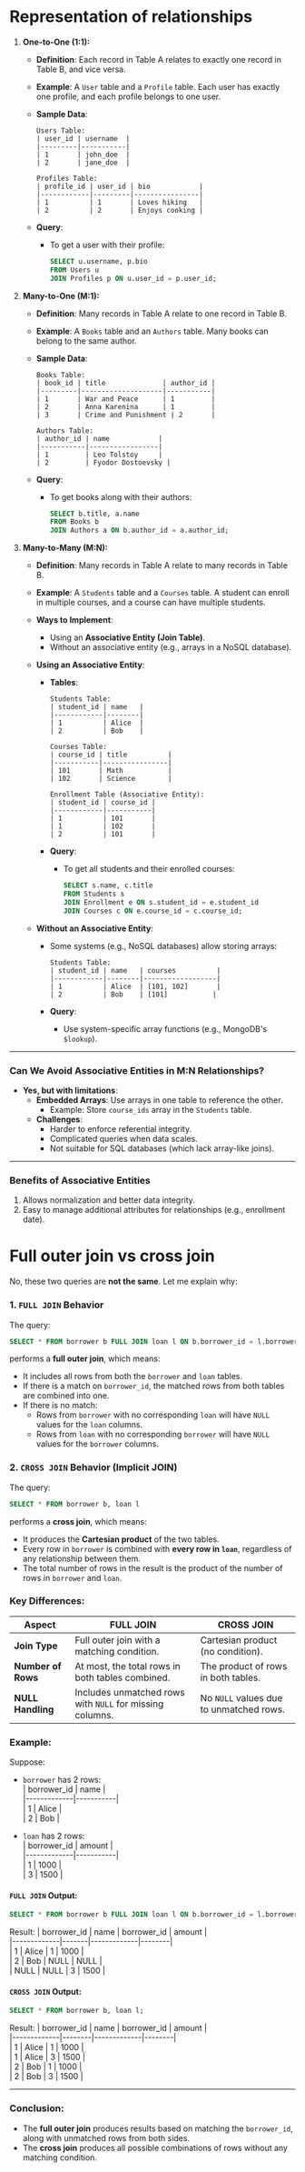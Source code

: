 # Representation of relationships

1. **One-to-One (1:1):**
    
    - **Definition**: Each record in Table A relates to exactly one record in Table B, and vice versa.
    - **Example**: A `User` table and a `Profile` table. Each user has exactly one profile, and each profile belongs to one user.
    - **Sample Data**:
        
        ```plaintext
        Users Table:
        | user_id | username  |
        |---------|-----------|
        | 1       | john_doe  |
        | 2       | jane_doe  |
        
        Profiles Table:
        | profile_id | user_id | bio            |
        |------------|---------|----------------|
        | 1          | 1       | Loves hiking   |
        | 2          | 2       | Enjoys cooking |
        ```
        
    - **Query**:
        - To get a user with their profile:
            
            ```sql
            SELECT u.username, p.bio
            FROM Users u
            JOIN Profiles p ON u.user_id = p.user_id;
            ```
            
2. **Many-to-One (M:1):**
    
    - **Definition**: Many records in Table A relate to one record in Table B.
    - **Example**: A `Books` table and an `Authors` table. Many books can belong to the same author.
    - **Sample Data**:
        
        ```plaintext
        Books Table:
        | book_id | title              | author_id |
        |---------|--------------------|-----------|
        | 1       | War and Peace      | 1         |
        | 2       | Anna Karenina      | 1         |
        | 3       | Crime and Punishment | 2       |
        
        Authors Table:
        | author_id | name            |
        |-----------|-----------------|
        | 1         | Leo Tolstoy     |
        | 2         | Fyodor Dostoevsky |
        ```
        
    - **Query**:
        - To get books along with their authors:
            
            ```sql
            SELECT b.title, a.name
            FROM Books b
            JOIN Authors a ON b.author_id = a.author_id;
            ```
            
3. **Many-to-Many (M:N):**
    
    - **Definition**: Many records in Table A relate to many records in Table B.
        
    - **Example**: A `Students` table and a `Courses` table. A student can enroll in multiple courses, and a course can have multiple students.
        
    - **Ways to Implement**:
        
        - Using an **Associative Entity (Join Table)**.
        - Without an associative entity (e.g., arrays in a NoSQL database).
    - **Using an Associative Entity**:
        
        - **Tables**:
            
            ```plaintext
            Students Table:
            | student_id | name   |
            |------------|--------|
            | 1          | Alice  |
            | 2          | Bob    |
            
            Courses Table:
            | course_id | title          |
            |-----------|----------------|
            | 101       | Math           |
            | 102       | Science        |
            
            Enrollment Table (Associative Entity):
            | student_id | course_id |
            |------------|-----------|
            | 1          | 101       |
            | 1          | 102       |
            | 2          | 101       |
            ```
            
        - **Query**:
            - To get all students and their enrolled courses:
                
                ```sql
                SELECT s.name, c.title
                FROM Students s
                JOIN Enrollment e ON s.student_id = e.student_id
                JOIN Courses c ON e.course_id = c.course_id;
                ```
                
    - **Without an Associative Entity**:
        
        - Some systems (e.g., NoSQL databases) allow storing arrays:
            
            ```plaintext
            Students Table:
            | student_id | name   | courses          |
            |------------|--------|------------------|
            | 1          | Alice  | [101, 102]       |
            | 2          | Bob    | [101]           |
            ```
            
        - **Query**:
            - Use system-specific array functions (e.g., MongoDB's `$lookup`).

---

### Can We Avoid Associative Entities in M:N Relationships?

- **Yes, but with limitations**:
    - **Embedded Arrays**: Use arrays in one table to reference the other.
        - Example: Store `course_ids` array in the `Students` table.
    - **Challenges**:
        - Harder to enforce referential integrity.
        - Complicated queries when data scales.
        - Not suitable for SQL databases (which lack array-like joins).

---

### Benefits of Associative Entities

1. Allows normalization and better data integrity.
2. Easy to manage additional attributes for relationships (e.g., enrollment date).

# Full outer join vs cross join

No, these two queries are **not the same**. Let me explain why:

### 1. **`FULL JOIN` Behavior**
The query:
```sql
SELECT * FROM borrower b FULL JOIN loan l ON b.borrower_id = l.borrower_id
```
performs a **full outer join**, which means:
- It includes all rows from both the `borrower` and `loan` tables.
- If there is a match on `borrower_id`, the matched rows from both tables are combined into one.
- If there is no match:
  - Rows from `borrower` with no corresponding `loan` will have `NULL` values for the `loan` columns.
  - Rows from `loan` with no corresponding `borrower` will have `NULL` values for the `borrower` columns.

### 2. **`CROSS JOIN` Behavior (Implicit JOIN)**
The query:
```sql
SELECT * FROM borrower b, loan l
```
performs a **cross join**, which means:
- It produces the **Cartesian product** of the two tables.
- Every row in `borrower` is combined with **every row in `loan`**, regardless of any relationship between them.
- The total number of rows in the result is the product of the number of rows in `borrower` and `loan`.

### Key Differences:
| **Aspect**          | **FULL JOIN**                                     | **CROSS JOIN**                                 |
|----------------------|--------------------------------------------------|-----------------------------------------------|
| **Join Type**        | Full outer join with a matching condition.       | Cartesian product (no condition).            |
| **Number of Rows**   | At most, the total rows in both tables combined. | The product of rows in both tables.           |
| **NULL Handling**    | Includes unmatched rows with `NULL` for missing columns. | No `NULL` values due to unmatched rows.       |

### Example:
Suppose:
- `borrower` has 2 rows:  
  | borrower_id | name      |  
  |-------------|-----------|  
  | 1           | Alice     |  
  | 2           | Bob       |  

- `loan` has 2 rows:  
  | borrower_id | amount    |  
  |-------------|-----------|  
  | 1           | 1000      |  
  | 3           | 1500      |  

#### `FULL JOIN` Output:
```sql
SELECT * FROM borrower b FULL JOIN loan l ON b.borrower_id = l.borrower_id;
```
Result:
| borrower_id | name  | borrower_id | amount |  
|-------------|-------|-------------|--------|  
| 1           | Alice | 1           | 1000   |  
| 2           | Bob   | NULL        | NULL   |  
| NULL        | NULL  | 3           | 1500   |  

#### `CROSS JOIN` Output:
```sql
SELECT * FROM borrower b, loan l;
```
Result:
| borrower_id | name   | borrower_id | amount |  
|-------------|--------|-------------|--------|  
| 1           | Alice  | 1           | 1000   |  
| 1           | Alice  | 3           | 1500   |  
| 2           | Bob    | 1           | 1000   |  
| 2           | Bob    | 3           | 1500   |  

---

### Conclusion:
- The **full outer join** produces results based on matching the `borrower_id`, along with unmatched rows from both sides.
- The **cross join** produces all possible combinations of rows without any matching condition.
